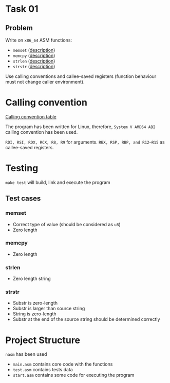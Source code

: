 # Task 01

## Problem

Write on `x86_64` ASM functions:
- `memset` ([description](https://www.cplusplus.com/reference/cstring/memset/))
- `memcpy` ([description](https://www.cplusplus.com/reference/cstring/memcpy/))
- `strlen` ([description](https://www.cplusplus.com/reference/cstring/strlen/))
- `strstr` ([description](https://www.cplusplus.com/reference/cstring/strstr/))

Use calling conventions and callee-saved registers (function behaviour must not change caller environment).

# Calling convention

[Calling convention table](https://en.wikipedia.org/wiki/X86_calling_conventions#List_of_x86_calling_conventions)

The program has been written for Linux, therefore, `System V AMD64 ABI` calling convention has been used.

`RDI, RSI, RDX, RCX, R8, R9` for arguments.
`RBX, RSP, RBP, and R12–R15` as callee-saved registers.

# Testing

`make test` will build, link and execute the program

## Test cases

### memset

- Correct type of value (should be considered as `u8`)
- Zero length

### memcpy

- Zero length

### strlen

- Zero length string

### strstr

- Substr is zero-length
- Substr is larger than source string
- String is zero-length
- Substr at the end of the source string should be determined correctly

# Project Structure

`nasm` has been used

- `main.asm` contains core code with the functions
- `test.asm` contains tests data
- `start.asm` contains some code for executing the program
